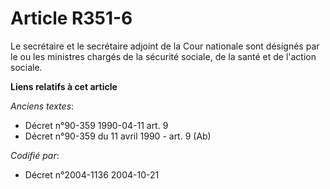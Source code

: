 # Article R351-6

Le secrétaire et le secrétaire adjoint de la Cour nationale sont désignés par le ou les ministres chargés de la sécurité
sociale, de la santé et de l'action sociale.

**Liens relatifs à cet article**

_Anciens textes_:

  - Décret n°90-359 1990-04-11 art. 9
  - Décret n°90-359 du 11 avril 1990 - art. 9 (Ab)

_Codifié par_:

  - Décret n°2004-1136 2004-10-21
